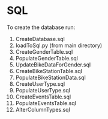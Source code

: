 # SQL
To create the database run:
1. CreateDatabase.sql
2. loadToSql.py (from main directory)
3. CreateGenderTable.sql
4. PopulateGenderTable.sql
5. UpdateBikeDataForGender.sql
6. CreateBikeStationTable.sql
7. PopulateBikeStationData.sql
8. CreateUserType.sql
9. PopulateUserType.sql
10. CreateEventsTable.sql
11. PopulateEventsTable.sql
12. AlterColumnTypes.sql